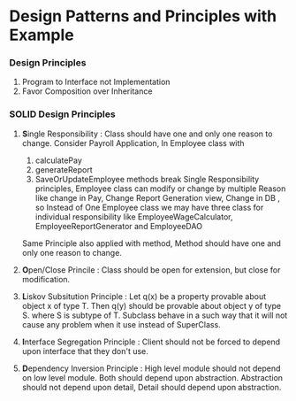 # Design Patterns and Principles with Example

### Design Principles
1. Program to Interface not Implementation
2. Favor Composition over Inheritance

### SOLID Design Principles
1. **S**ingle Responsibility : Class should have one and only one reason to change.
   Consider Payroll Application, In Employee class with
    1) calculatePay
    2) generateReport
    3) SaveOrUpdateEmployee methods
    break Single Responsibility principles, Employee class can modify or change by multiple Reason like change in Pay, Change       Report Generation view, Change in DB , so Instead of One Employee class we may have three class for individual                 responsibility like EmployeeWageCalculator, EmployeeReportGenerator and EmployeeDAO
    
    Same Principle also applied with method, Method should have one and only one reason to change.
    
2. **O**pen/Close Princile : Class should be open for extension, but close for modification.
3. **L**iskov Subsitution Principle : Let q(x) be a property provable about object x of type T. Then q(y) should be provable about object y of type S. where S is subtype of T.
  Subclass behave in a such way that it will not cause any problem when it use instead of SuperClass.
4. **I**nterface Segregation Principle : Client should not be forced to depend upon interface that they don't use.
5. **D**ependency Inversion Principle : High level module should not depend on low level module. Both should depend upon abstraction. Abstraction should not depend upon detail, Detail should depend upon abstraction.
  
